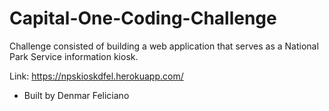 # Capital-One-Coding-Challenge
Challenge consisted of building a web application that serves as a National Park Service information kiosk.

Link: https://npskioskdfel.herokuapp.com/

- Built by Denmar Feliciano
